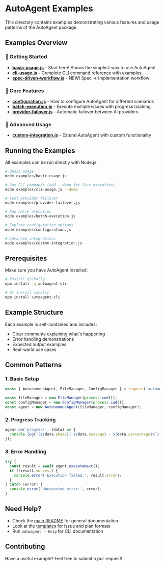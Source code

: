 # AutoAgent Examples

This directory contains examples demonstrating various features and usage patterns of the AutoAgent package.

## Examples Overview

### 🚀 Getting Started

- **[basic-usage.js](basic-usage.js)** - Start here! Shows the simplest way to use AutoAgent
- **[cli-usage.js](cli-usage.js)** - Complete CLI command reference with examples
- **[spec-driven-workflow.js](spec-driven-workflow.js)** - NEW! Spec → Implementation workflow

### 🔧 Core Features

- **[configuration.js](configuration.js)** - How to configure AutoAgent for different scenarios
- **[batch-execution.js](batch-execution.js)** - Execute multiple issues with progress tracking
- **[provider-failover.js](provider-failover.js)** - Automatic failover between AI providers

### 🎨 Advanced Usage

- **[custom-integration.js](custom-integration.js)** - Extend AutoAgent with custom functionality

## Running the Examples

All examples can be run directly with Node.js:

```bash
# Basic usage
node examples/basic-usage.js

# See CLI commands (add --demo for live execution)
node examples/cli-usage.js --demo

# Test provider failover
node examples/provider-failover.js

# Run batch execution
node examples/batch-execution.js

# Explore configuration options
node examples/configuration.js

# Advanced integrations
node examples/custom-integration.js
```

## Prerequisites

Make sure you have AutoAgent installed:

```bash
# Install globally
npm install -g autoagent-cli

# Or install locally
npm install autoagent-cli
```

## Example Structure

Each example is self-contained and includes:
- Clear comments explaining what's happening
- Error handling demonstrations
- Expected output examples
- Real-world use cases

## Common Patterns

### 1. Basic Setup
```javascript
const { AutonomousAgent, FileManager, ConfigManager } = require('autoagent-cli');

const fileManager = new FileManager(process.cwd());
const configManager = new ConfigManager(process.cwd());
const agent = new AutonomousAgent(fileManager, configManager);
```

### 2. Progress Tracking
```javascript
agent.on('progress', (data) => {
  console.log(`[${data.phase}] ${data.message} - ${data.percentage}%`);
});
```

### 3. Error Handling
```javascript
try {
  const result = await agent.executeNext();
  if (!result.success) {
    console.error('Execution failed:', result.error);
  }
} catch (error) {
  console.error('Unexpected error:', error);
}
```

## Need Help?

- Check the [main README](../README.md) for general documentation
- Look at the [templates](../templates/) for issue and plan formats
- Run `autoagent --help` for CLI documentation

## Contributing

Have a useful example? Feel free to submit a pull request!